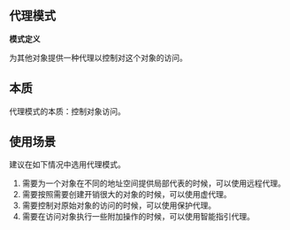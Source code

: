## 代理模式

**模式定义**

为其他对象提供一种代理以控制对这个对象的访问。

## 本质
代理模式的本质：控制对象访问。

## 使用场景

建议在如下情况中选用代理模式。

1. 需要为一个对象在不同的地址空间提供局部代表的时候，可以使用远程代理。
1. 需要按照需要创建开销很大的对象的时候，可以使用虚代理。
1. 需要控制对原始对象的访问的时候，可以使用保护代理。
1. 需要在访问对象执行一些附加操作的时候，可以使用智能指引代理。
